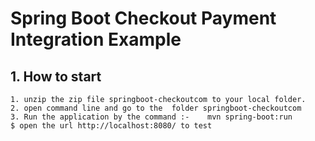 # Spring Boot Checkout Payment Integration Example



## 1. How to start
```
1. unzip the zip file springboot-checkoutcom to your local folder.
2. open command line and go to the  folder springboot-checkoutcom
3. Run the application by the command :-    mvn spring-boot:run
$ open the url http://localhost:8080/ to test


```
